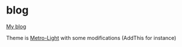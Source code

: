 blog
====

[My blog](http://blog.jeltelagendijk.nl)

Theme is [Metro-Light](https://github.com/halfer53/metro-light) with some modifications (AddThis for instance)
